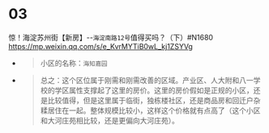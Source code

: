 
# 03

惊！海淀苏州街【新房】--`海淀南路12号`值得买吗？（下）#N1680 https://mp.weixin.qq.com/s/e_KvrMYTiB0wL_kj1ZSYVg
- > 小区的名称：`海知嘉园`
- > 总之：这个区位属于刚需和刚需改善的区域。产业区、人大附和八一学校的学区属性支撑起了这里的房价。这里的房价假如是正规的小区，还是比较值得，但是这里属于临街，独栋楼社区，还是商品房和回迁户杂糅居住在一起。整体规模比较小，这样这个价格就有点高了（这个小区和大河庄苑相比较，还是更偏向大河庄苑）。
